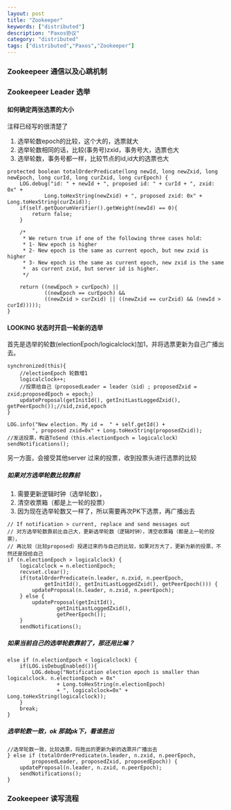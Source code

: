 ```yaml
---
layout: post
title: "Zookeeper"
keywords: ["distributed"]
description: "Paxos协议"
category: "distributed"
tags: ["distributed","Paxos","Zookeeper"]
---
```


### Zookeepeer 通信以及心跳机制

### Zookeepeer Leader 选举

#### 如何确定两张选票的大小

注释已经写的很清楚了

>
1. 选举轮数epoch的比较，这个大的，选票就大
2. 选举轮数相同的话，比较(事务号)zxid，事务号大，选票也大
3. 选举轮数，事务号都一样，比较节点的id,id大的选票也大


```
protected boolean totalOrderPredicate(long newId, long newZxid, long newEpoch, long curId, long curZxid, long curEpoch) {
    LOG.debug("id: " + newId + ", proposed id: " + curId + ", zxid: 0x" +
            Long.toHexString(newZxid) + ", proposed zxid: 0x" + Long.toHexString(curZxid));
    if(self.getQuorumVerifier().getWeight(newId) == 0){
        return false;
    }
    
    /*
     * We return true if one of the following three cases hold:
     * 1- New epoch is higher
     * 2- New epoch is the same as current epoch, but new zxid is higher
     * 3- New epoch is the same as current epoch, new zxid is the same
     *  as current zxid, but server id is higher.
     */
    
    return ((newEpoch > curEpoch) || 
            ((newEpoch == curEpoch) &&
            ((newZxid > curZxid) || ((newZxid == curZxid) && (newId > curId)))));
}
```
####  LOOKING 状态时开启一轮新的选举

首先是选举的轮数(electionEpoch/logicalclock)加1，并将选票更新为自己广播出去。

```
synchronized(this){
	//electionEpoch 轮数增1
    logicalclock++;
    //投票给自己（proposedLeader = leader（sid）; proposedZxid = zxid;proposedEpoch = epoch;）
    updateProposal(getInitId(), getInitLastLoggedZxid(), getPeerEpoch());//sid,zxid,epoch
}

LOG.info("New election. My id =  " + self.getId() +
        ", proposed zxid=0x" + Long.toHexString(proposedZxid));
//发送投票，构造ToSend（this.electionEpoch = logicalclock）
sendNotifications();

```

另一方面，会接受其他server 过来的投票，收到投票头进行选票的比较

##### 如果对方选举轮数比较靠前

>
1. 需要更新逻辑时钟（选举轮数），
2. 清空收票箱（都是上一轮的投票）
3. 因为现在选举轮数又一样了，所以需要再次PK下选票，再广播出去

```
// If notification > current, replace and send messages out
// 对方选举轮数靠前比自己大，更新选举轮数（逻辑时钟），清空收票箱（都是上一轮的投票），
// 再比较（比较proposed）投递过来的与自己的比较，如果对方大了，更新为新的投票，不然还是投给自己
if (n.electionEpoch > logicalclock) {
    logicalclock = n.electionEpoch;
    recvset.clear();
    if(totalOrderPredicate(n.leader, n.zxid, n.peerEpoch,
            getInitId(), getInitLastLoggedZxid(), getPeerEpoch())) {
        updateProposal(n.leader, n.zxid, n.peerEpoch);
    } else {
        updateProposal(getInitId(),
                getInitLastLoggedZxid(),
                getPeerEpoch());
    }
    sendNotifications();
```
##### 如果当前自己的选举轮数靠前了，那还用比嘛？

```
else if (n.electionEpoch < logicalclock) {
    if(LOG.isDebugEnabled()){
        LOG.debug("Notification election epoch is smaller than logicalclock. n.electionEpoch = 0x"
                + Long.toHexString(n.electionEpoch)
                + ", logicalclock=0x" + Long.toHexString(logicalclock));
    }
    break;
} 
```

##### 选举轮数一致，ok 那就pk下，看谁胜出

```
//选举轮数一致，比较选票，将胜出的更新为新的选票并广播出去
} else if (totalOrderPredicate(n.leader, n.zxid, n.peerEpoch,
        proposedLeader, proposedZxid, proposedEpoch)) {
    updateProposal(n.leader, n.zxid, n.peerEpoch);
    sendNotifications();
}
```



### Zookeepeer 读写流程

